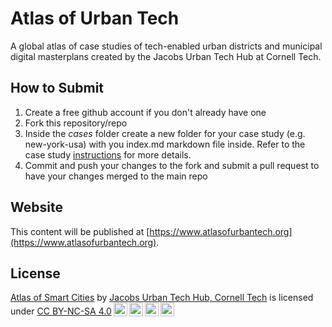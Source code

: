 # Atlas of Urban Tech

A global atlas of case studies of tech-enabled urban districts and municipal digital masterplans created by the Jacobs Urban Tech Hub at Cornell Tech.

## How to Submit

1. Create a free github account if you don't already have one
2. Fork this repository/repo
3. Inside the _cases_ folder create a new folder for your case study (e.g. new-york-usa) with you index.md markdown file inside. Refer to the case study [instructions](https://github.com/Cornell-Tech-Urban-Tech-Hub/atlas-of-urban-tech/blob/main/instructions.md) for more details.
4. Commit and push your changes to the fork and submit a pull request to have your changes merged to the main repo

## Website

This content will be published at [https://www.atlasofurbantech.org](https://www.atlasofurbantech.org).

## License

 <p xmlns:cc="http://creativecommons.org/ns#" xmlns:dct="http://purl.org/dc/terms/"><a property="dct:title" rel="cc:attributionURL" href="https://github.com/Cornell-Tech-Urban-Tech-Hub/atlas-of-urban-tech">Atlas of Smart Cities</a> by <a rel="cc:attributionURL dct:creator" property="cc:attributionName" href="https://urban.tech.cornell.edu/">Jacobs Urban Tech Hub, Cornell Tech</a> is licensed under <a href="http://creativecommons.org/licenses/by-nc-sa/4.0/?ref=chooser-v1" target="_blank" rel="license noopener noreferrer" style="display:inline-block;">CC BY-NC-SA 4.0<img style="height:22px!important;margin-left:3px;vertical-align:text-bottom;" src="https://mirrors.creativecommons.org/presskit/icons/cc.svg?ref=chooser-v1"><img style="height:22px!important;margin-left:3px;vertical-align:text-bottom;" src="https://mirrors.creativecommons.org/presskit/icons/by.svg?ref=chooser-v1"><img style="height:22px!important;margin-left:3px;vertical-align:text-bottom;" src="https://mirrors.creativecommons.org/presskit/icons/nc.svg?ref=chooser-v1"><img style="height:22px!important;margin-left:3px;vertical-align:text-bottom;" src="https://mirrors.creativecommons.org/presskit/icons/sa.svg?ref=chooser-v1"></a></p>
